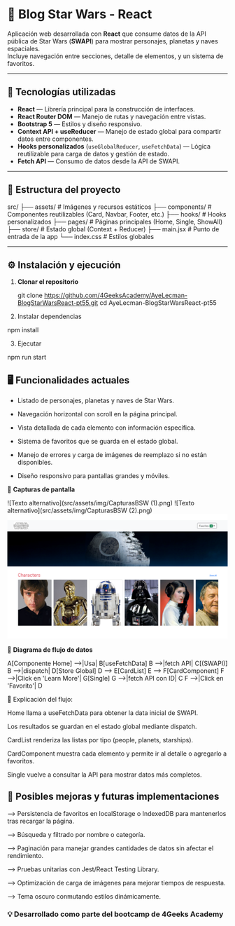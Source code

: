# 🌌 Blog Star Wars - React

Aplicación web desarrollada con **React** que consume datos de la API pública de Star Wars (**SWAPI**) para mostrar personajes, planetas y naves espaciales.  
Incluye navegación entre secciones, detalle de elementos, y un sistema de favoritos.

---

## 🚀 Tecnologías utilizadas

- **React** — Librería principal para la construcción de interfaces.
- **React Router DOM** — Manejo de rutas y navegación entre vistas.
- **Bootstrap 5** — Estilos y diseño responsivo.
- **Context API + useReducer** — Manejo de estado global para compartir datos entre componentes.
- **Hooks personalizados** (`useGlobalReducer`, `useFetchData`) — Lógica reutilizable para carga de datos y gestión de estado.
- **Fetch API** — Consumo de datos desde la API de SWAPI.

---

## 📂 Estructura del proyecto

src/
├── assets/        # Imágenes y recursos estáticos
├── components/    # Componentes reutilizables (Card, Navbar, Footer, etc.)
├── hooks/         # Hooks personalizados
├── pages/         # Páginas principales (Home, Single, ShowAll)
├── store/         # Estado global (Context + Reducer)
├── main.jsx       # Punto de entrada de la app
└── index.css      # Estilos globales


---

## ⚙️ Instalación y ejecución

1. **Clonar el repositorio**
  
   git clone https://github.com/4GeeksAcademy/AyeLecman-BlogStarWarsReact-pt55.git
   cd AyeLecman-BlogStarWarsReact-pt55

2. Instalar dependencias

npm install

3. Ejecutar 

npm run start

## 🖥️ Funcionalidades actuales
- Listado de personajes, planetas y naves de Star Wars.

- Navegación horizontal con scroll en la página principal.

- Vista detallada de cada elemento con información específica.

- Sistema de favoritos que se guarda en el estado global.

- Manejo de errores y carga de imágenes de reemplazo si no están disponibles.

- Diseño responsivo para pantallas grandes y móviles.

📸 **Capturas de pantalla**

![Texto alternativo](src/assets/img/CapturasBSW (1).png)
![Texto alternativo](src/assets/img/CapturasBSW (2).png)
![Texto alternativo](src/assets/img/CapturasBSW.png)

🔄 **Diagrama de flujo de datos**

A[Componente Home] -->|Usa| B[useFetchData]
B -->|fetch API| C[(SWAPI)]
B -->|dispatch| D[Store Global]
D --> E[CardList]
E --> F[CardComponent]
F -->|Click en 'Learn More'| G[Single]
G -->|fetch API con ID| C
F -->|Click en 'Favorito'| D

📌 Explicación del flujo:

Home llama a useFetchData para obtener la data inicial de SWAPI.

Los resultados se guardan en el estado global mediante dispatch.

CardList renderiza las listas por tipo (people, planets, starships).

CardComponent muestra cada elemento y permite ir al detalle o agregarlo a favoritos.

Single vuelve a consultar la API para mostrar datos más completos.

## 🔮 Posibles mejoras y futuras implementaciones
--> Persistencia de favoritos en localStorage o IndexedDB para mantenerlos tras recargar la página.

--> Búsqueda y filtrado por nombre o categoría.

--> Paginación para manejar grandes cantidades de datos sin afectar el rendimiento.

--> Pruebas unitarias con Jest/React Testing Library.

--> Optimización de carga de imágenes para mejorar tiempos de respuesta.

--> Tema oscuro conmutando estilos dinámicamente.

### 💡 Desarrollado como parte del bootcamp de 4Geeks Academy